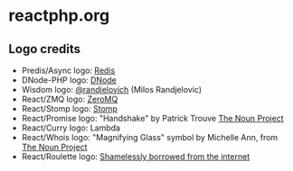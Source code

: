 # reactphp.org

## Logo credits

* Predis/Async logo: [Redis](http://redis.io/topics/sponsors)
* DNode-PHP logo: [DNode](https://github.com/substack/dnode)
* Wisdom logo: [@randjelovich](https://twitter.com/randjelovich) (Milos Randjelovic)
* React/ZMQ logo: [ZeroMQ](http://www.zeromq.org/)
* React/Stomp logo: [Stomp](http://stomp.github.com/)
* React/Promise logo: "Handshake" by Patrick Trouve [The Noun Project](http://www.thenounproject.com/)
* React/Curry logo: Lambda
* React/Whois logo: "Magnifying Glass" symbol by Michelle Ann, from [The Noun Project](http://www.thenounproject.com/)
* React/Roulette logo: [Shamelessly borrowed from the internet](http://www.evadingmediocrity.com/wp-content/uploads/2008/09/roulette-wheel.gif)
